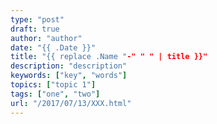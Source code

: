 ```yaml
---
type: "post"
draft: true
author: "author"
date: "{{ .Date }}"
title: "{{ replace .Name "-" " " | title }}"
description: "description"
keywords: ["key", "words"]
topics: ["topic 1"]
tags: ["one", "two"]
url: "/2017/07/13/XXX.html"
---
```

